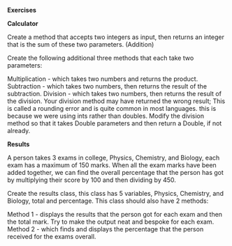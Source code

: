 **Exercises**

__**Calculator**__

Create a method that accepts two integers as input, then returns an integer that is the sum of these two parameters. (Addition)

Create the following additional three methods that each take two parameters:

Multiplication - which takes two numbers and returns the product.
Subtraction - which takes two numbers, then returns the result of the subtraction.
Division - which takes two numbers, then returns the result of the division.
Your division method may have returned the wrong result; This is called a rounding error and is quite common in most languages. this is because we were using ints rather than doubles. Modify the division method so that it takes Double parameters and then return a Double, if not already.

__**Results**__

A person takes 3 exams in college, Physics, Chemistry, and Biology, each exam has a maximum of 150 marks. When all the exam marks have been added together, we can find the overall percentage that the person has got by multiplying their score by 100 and then dividing by 450.

Create the results class, this class has 5 variables, Physics, Chemistry, and Biology, total and percentage. This class should also have 2 methods:

Method 1 - displays the results that the person got for each exam and then the total mark. Try to make the output neat and bespoke for each exam.
Method 2 - which finds and displays the percentage that the person received for the exams overall.
